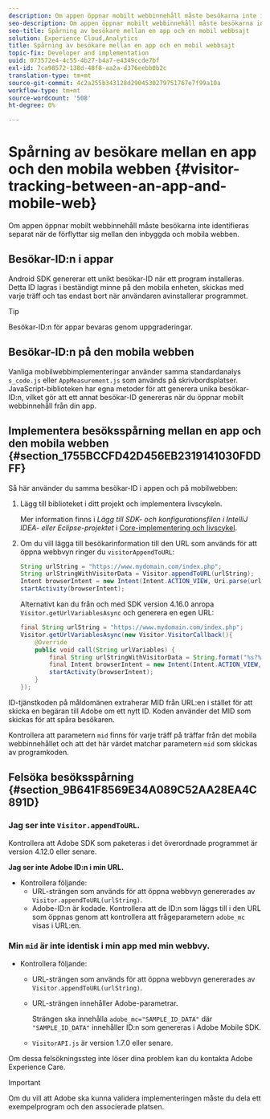 ```yaml
---
description: Om appen öppnar mobilt webbinnehåll måste besökarna inte identifieras separat när de förflyttar sig mellan den inbyggda och mobila webben.
seo-description: Om appen öppnar mobilt webbinnehåll måste besökarna inte identifieras separat när de förflyttar sig mellan den inbyggda och mobila webben.
seo-title: Spårning av besökare mellan en app och en mobil webbsajt
solution: Experience Cloud,Analytics
title: Spårning av besökare mellan en app och en mobil webbsajt
topic-fix: Developer and implementation
uuid: 073572e4-4c55-4b27-b4a7-e4349ccde7bf
exl-id: 7ca98572-138d-48f8-aa2a-d376eebb0b2c
translation-type: tm+mt
source-git-commit: 4c2a255b343128d2904530279751767e7f99a10a
workflow-type: tm+mt
source-wordcount: '508'
ht-degree: 0%

---
```


# Spårning av besökare mellan en app och den mobila webben {#visitor-tracking-between-an-app-and-mobile-web}

Om appen öppnar mobilt webbinnehåll måste besökarna inte identifieras separat när de förflyttar sig mellan den inbyggda och mobila webben.

## Besökar-ID:n i appar

Android SDK genererar ett unikt besökar-ID när ett program installeras. Detta ID lagras i beständigt minne på den mobila enheten, skickas med varje träff och tas endast bort när användaren avinstallerar programmet.

>[!TIP]
>
>Besökar-ID:n för appar bevaras genom uppgraderingar.

## Besökar-ID:n på den mobila webben

Vanliga mobilwebbimplementeringar använder samma standardanalys `s_code.js` eller `AppMeasurement.js` som används på skrivbordsplatser. JavaScript-biblioteken har egna metoder för att generera unika besökar-ID:n, vilket gör att ett annat besökar-ID genereras när du öppnar mobilt webbinnehåll från din app.

## Implementera besöksspårning mellan en app och den mobila webben {#section_1755BCCFD42D456EB2319141030FDDFF}

Så här använder du samma besökar-ID i appen och på mobilwebben:

1. Lägg till biblioteket i ditt projekt och implementera livscykeln.

   Mer information finns i *Lägg till SDK- och konfigurationsfilen i IntelliJ IDEA- eller Eclipse-projektet* i [Core-implementering och livscykel](/help/android/getting-started/dev-qs.md).

1. Om du vill lägga till besökarinformation till den URL som används för att öppna webbvyn ringer du `visitorAppendToURL`:

   ```java
   String urlString = "https://www.mydomain.com/index.php"; 
   String urlStringWithVisitorData = Visitor.appendToURL(urlString); 
   Intent browserIntent = new Intent(Intent.ACTION_VIEW, Uri.parse(urlStringWithVisitorData)); 
   startActivity(browserIntent);
   ```

   Alternativt kan du från och med SDK version 4.16.0 anropa `Visitor.getUrlVariablesAsync` och generera en egen URL:

   ```java
   final String urlString = "https://www.mydomain.com/index.php"; 
   Visitor.getUrlVariablesAsync(new Visitor.VisitorCallback(){ 
       @Override 
       public void call(String urlVariables) { 
           final String urlStringWithVisitorData = String.format("%s?%s", urlString, urlVariables); 
           final Intent browserIntent = new Intent(Intent.ACTION_VIEW, Uri.parse(urlStringWithVisitorData)); 
           startActivity(browserIntent); 
       } 
   });
   ```

ID-tjänstkoden på måldomänen extraherar MID från URL:en i stället för att skicka en begäran till Adobe om ett nytt ID. Koden använder det MID som skickas för att spåra besökaren.

Kontrollera att parametern `mid` finns för varje träff på träffar från det mobila webbinnehållet och att det här värdet matchar parametern `mid` som skickas av programkoden.

## Felsöka besöksspårning {#section_9B641F8569E34A089C52AA28EA4C891D}

### Jag ser inte `Visitor.appendToURL`.

Kontrollera att Adobe SDK som paketeras i det överordnade programmet är version 4.12.0 eller senare.

**Jag ser inte Adobe ID:n i min URL.**

* Kontrollera följande:
   * URL-strängen som används för att öppna webbvyn genererades av `Visitor.appendToURL(urlString)`.
   * Adobe-ID:n är kodade.
Kontrollera att de ID:n som läggs till i den URL som öppnas genom att kontrollera att frågeparametern `adobe_mc` visas i URL:en.

### Min `mid` är inte identisk i min app med min webbvy.

* Kontrollera följande:

   * URL-strängen som används för att öppna webbvyn genererades av `Visitor.appendToURL(urlString)`.
   * URL-strängen innehåller Adobe-parametrar.

      Strängen ska innehålla `adobe_mc="SAMPLE_ID_DATA"` där `"SAMPLE_ID_DATA"` innehåller ID:n som genereras i Adobe Mobile SDK.
   * `VisitorAPI.js` är version 1.7.0 eller senare.

Om dessa felsökningssteg inte löser dina problem kan du kontakta Adobe Experience Care.

>[!IMPORTANT]
>
>Om du vill att Adobe ska kunna validera implementeringen måste du dela ett exempelprogram och den associerade platsen.
